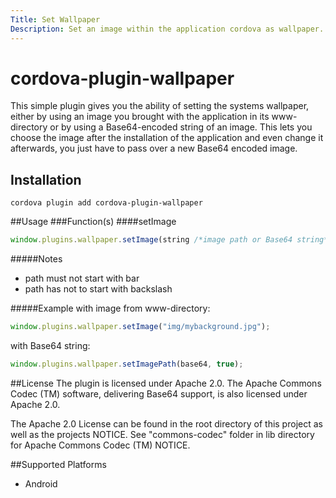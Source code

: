 ```yaml
---
Title: Set Wallpaper
Description: Set an image within the application cordova as wallpaper.
---
```


# cordova-plugin-wallpaper

This simple plugin gives you the ability of setting the systems wallpaper, either by using an image you brought with the application in its www-directory or by using a Base64-encoded string of an image. This lets you choose the image after the installation of the application and even change it afterwards, you just have to pass over a new Base64 encoded image.

## Installation

    cordova plugin add cordova-plugin-wallpaper

##Usage
###Function(s)
####setImage
```javascript
window.plugins.wallpaper.setImage(string /*image path or Base64 string*/, boolean /*flag for using Base64*/);
```
#####Notes
 - path must not start with bar
 - path has not to start with backslash

#####Example
with image from www-directory:

```javascript
window.plugins.wallpaper.setImage("img/mybackground.jpg");
```

with Base64 string:

```javascript
window.plugins.wallpaper.setImagePath(base64, true);
```

##License
The plugin is licensed under Apache 2.0.
The Apache Commons Codec (TM) software, delivering Base64 support, is also licensed under Apache 2.0.

The Apache 2.0 License can be found in the root directory of this project as well as the projects NOTICE. See "commons-codec" folder in lib directory for Apache Commons Codec (TM) NOTICE.


##Supported Platforms
- Android
